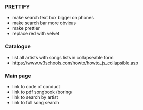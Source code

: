 ### PRETTIFY

- make search text box bigger on phones
- make search bar more obvious
- make prettier
- replace red with velvet

### Catalogue

- list all artists with songs lists in collapseable form
- https://www.w3schools.com/howto/howto_js_collapsible.asp

### Main page

- link to code of conduct
- link to pdf songbook (boring)
- link to search by artist
- link to full song search